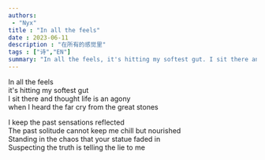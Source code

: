 ```yaml
---
authors:
 - "Nyx"
title : "In all the feels"
date : 2023-06-11
description : "在所有的感觉里"
tags : ["诗","EN"]
summary: "In all the feels, it's hitting my softest gut. I sit there and thought life is an agony, when I heard the far cry from the great stones. "
---
```

In all the feels\
it's hitting my softest gut\
I sit there and thought life is an agony\
when I heard the far cry from the great stones

I keep the past sensations reflected\
The past solitude cannot keep me chill but nourished\
Standing in the chaos that your statue faded in\
Suspecting the truth is telling the lie to me